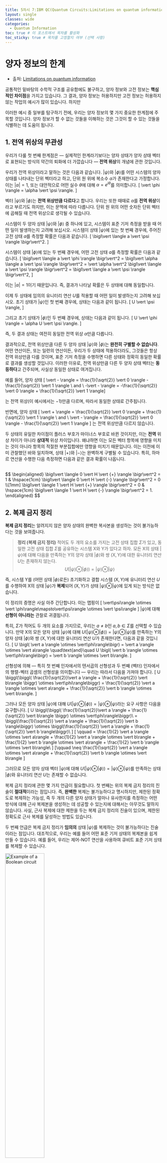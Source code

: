 ```yaml
---
title: 5차시 7:IBM QC(Quantum Circuits:Limitations on quantum information)
layout: single
classes: wide
categories:
  - Quantum Information
toc: true # 이 포스트에서 목차를 활성화
toc_sticky: true # 목차를 고정할지 여부 (선택 사항)
---
```


#   **양자 정보의 한계**

- 출처: [Limitations on quantum information](https://quantum.cloud.ibm.com/learning/en/courses/basics-of-quantum-information/quantum-circuits/limitations-on-quantum-information)


공통적인 밑바탕의 수학적 구조를 공유함에도 불구하고, 양자 정보와 고전 정보는 **핵심적인 차이점**을 가지고 있습니다. 그 결과, 양자 정보는 허용하지만 고전 정보는 허용하지 않는 작업의 예시가 많이 있습니다. 하지만 

이러한 예시 중 일부를 탐구하기 전에, 우리는 양자 정보의 몇 가지 중요한 한계점에 주목할 것입니다. 양자 정보가 할 수 없는 것들을 이해하는 것은 그것이 할 수 있는 것들을 식별하는 데 도움이 됩니다.

##   1. **전역 위상의 무관성**
우리가 다룰 첫 번째 한계점은 — 실제적인 한계라기보다는 양자 상태가 양자 상태 벡터로 표현되는 방식의 약간의 퇴화에 더 가깝습니다 — **전역 위상**의 개념에 관한 것입니다. 

우리가 전역 위상이라고 말하는 것은 다음과 같습니다. $\vert \psi \rangle$와 $\vert \phi \rangle$를 어떤 시스템의 양자 상태를 나타내는 단위 벡터라고 하고, 단위 원 위에 복소수 $\alpha$가 존재한다고 가정합니다. 이는 $\vert \alpha \vert = 1,$ 또는 대안적으로 어떤 실수 $\theta$에 대해 $\alpha = e^{i\theta}$를 의미합니다.
\[
\vert \phi \rangle = \alpha \vert \psi \rangle.
\]

벡터 $\vert \psi \rangle$와 $\vert \phi \rangle$는 **전역 위상만큼 다르다**고 합니다. 우리는 또한 때때로 $\alpha$를 **전역 위상**이라고 부르기도 하지만, 이는 문맥에 따라 다릅니다. 단위 원 위의 어떤 숫자든 단위 벡터에 곱해질 때 전역 위상으로 생각될 수 있습니다. 

시스템이 두 양자 상태 $\vert\psi\rangle$와 $\vert\phi\rangle$ 중 하나에 있고, 시스템이 표준 기저 측정을 받을 때 어떤 일이 발생하는지 고려해 보십시오.
시스템이 상태 $\vert\psi\rangle$에 있는 첫 번째 경우에, 주어진 고전 상태 $a$를 측정할 확률은 다음과 같습니다.
\[
\bigl\vert \langle a \vert \psi \rangle \bigr\vert^2.
\]


시스템이 상태 $\vert\phi\rangle$에 있는 두 번째 경우에, 어떤 고전 상태 $a$를 측정할 확률은 다음과 같습니다.
\[
\bigl\vert \langle a \vert \phi \rangle \bigr\vert^2
= \bigl\vert \alpha \langle a \vert \psi \rangle \bigr\vert^2
= \vert \alpha \vert^2 \bigl\vert \langle a \vert \psi \rangle \bigr\vert^2
= \bigl\vert \langle a \vert \psi \rangle \bigr\vert^2,
\]

이는 $\vert\alpha\vert = 1$이기 때문입니다. 즉, 결과가 나타날 확률은 두 상태에 대해 동일합니다.

이제 두 상태에 임의의 유니터리 연산 $U$를 적용할 때 어떤 일이 발생하는지 고려해 보십시오. 초기 상태가 $\vert \psi \rangle$인 첫 번째 경우에, 상태는 다음과 같이 됩니다.
\[
U \vert \psi \rangle,
\]

그리고 초기 상태가 $\vert \phi\rangle$인 두 번째 경우에, 상태는 다음과 같이 됩니다.
\[
U \vert \phi \rangle = \alpha U \vert \psi \rangle.
\]

즉, 두 결과 상태는 여전히 동일한 전역 위상 $\alpha$만큼 다릅니다. 

결과적으로, 전역 위상만큼 다른 두 양자 상태 $\vert\psi\rangle$와 $\vert\phi\rangle$는 **완전히 구별할 수 없습니다**. 어떤 연산이든, 또는 일련의 연산이든, 우리가 두 상태에 적용하더라도, 그것들은 항상 전역 위상만큼 다를 것이며, 표준 기저 측정을 수행하면 다른 상태와 정확히 동일한 확률로 결과를 생성할 것입니다. 이러한 이유로, 전역 위상만큼 다른 두 양자 상태 벡터는 **동등하다**고 간주되며, 사실상 동일한 상태로 여겨집니다.

예를 들어, 양자 상태 
\[
\vert - \rangle = \frac{1}{\sqrt{2}} \vert 0 \rangle - \frac{1}{\sqrt{2}} \vert 1 \rangle \\ and \\ -\vert - \rangle = -\frac{1}{\sqrt{2}} \vert 0 \rangle + \frac{1}{\sqrt{2}} \vert 1 \rangle\]

는 전역 위상(이 예시에서는 $-1$)만큼 다르며, 따라서 동일한 상태로 간주됩니다.

반면에, 양자 상태 
\[ \vert + \rangle = \frac{1}{\sqrt{2}} \vert 0 \rangle + \frac{1}{\sqrt{2}} \vert 1 \rangle \\ and \\ \vert - \rangle = \frac{1}{\sqrt{2}} \vert 0 \rangle - \frac{1}{\sqrt{2}} \vert 1 \rangle \]
는 전역 위상만큼 다르지 않습니다. 

두 상태의 유일한 차이점이 플러스 부호가 마이너스 부호로 바뀐 것이지만, 이는 **전역** 위상 차이가 아니라 **상대적** 위상 차이입니다. 왜냐하면 이는 모든 벡터 항목에 영향을 미치는 것이 아니라 항목의 적절한 부분집합에만 영향을 미치기 때문입니다. 이는 이전에 이미 관찰했던 바와 일치하며, 상태 $\vert{+} \rangle$와 $\vert{-}\rangle$는 완벽하게 구별될 수 있습니다.
특히, 하마르 연산을 수행한 다음 측정하면 다음과 같은 결과 확률이 나옵니다.

<br>
$$
\begin{aligned}
\bigl\vert \langle 0 \vert H \vert {+} \rangle \bigr\vert^2 = 1 & \hspace{1cm}
\bigl\vert \langle 0 \vert H \vert {-} \rangle \bigr\vert^2 = 0 \\[1mm]
\bigl\vert \langle 1 \vert H \vert {+} \rangle \bigr\vert^2 = 0 & \hspace{1cm}
\bigl\vert \langle 1 \vert H \vert {-} \rangle \bigr\vert^2 = 1.
\end{aligned}
$$

##   2. **복제 금지 정리**
**복제 금지 정리**는 알려지지 않은 양자 상태의 완벽한 복사본을 생성하는 것이 불가능하다는 것을 보여줍니다.

>**정리 (복제 금지 정리)**
적어도 두 개의 요소를 가지는 고전 상태 집합 $\Sigma$가 있고, 동일한 고전 상태 집합 $\Sigma$를 공유하는 시스템 $\mathsf{X}$와 $\mathsf{Y}$가 있다고 하자. 모든 $\mathsf{X}$의 상태 $\vert \psi \rangle$에 대해 다음을 만족하는 $\mathsf{Y}$의 양자 상태 $\vert \phi\rangle$와 쌍 $(\mathsf{X},\mathsf{Y})$에 대한 유니터리 연산 $U$는 존재하지 않는다.
> $$
> U \bigl( \vert \psi \rangle \otimes \vert\phi\rangle\bigr) = \vert \psi \rangle \otimes \vert\psi\rangle
> $$


즉, 시스템 $\mathsf{Y}$를 (어떤 상태 $\vert\phi\rangle$로든) 초기화하고 결합 시스템 $(\mathsf{X},\mathsf{Y})$에 유니터리 연산 $U$를 수행하여 $\mathsf{X}$의 상태 $\vert\psi\rangle$가 **복제**되어 $(\mathsf{X},\mathsf{Y})$가 상태 $\vert \psi \rangle \otimes \vert\psi\rangle$에 있게 되는 방식은 없습니다.

이 정리의 증명은 사실 아주 간단합니다. 이는 맵핑이
\[
\vert\psi\rangle \otimes \vert \phi\rangle\mapsto\vert\psi\rangle \otimes \vert \psi\rangle
\]
$\vert\psi\rangle$에 대해 **선형이 아니라는** 관찰로 귀결됩니다. 

특히, $\Sigma$가 적어도 두 개의 요소를 가지므로, 우리는 $a \neq b$인 $a,b \in \Sigma$를 선택할 수 있습니다. 만약 $\mathsf{X}$의 모든 양자 상태 $\vert\psi\rangle$에 대해 $U \bigl( \vert \psi \rangle \otimes \vert\phi\rangle\bigr) = \vert \psi \rangle \otimes \vert\psi\rangle$를 만족하는 $\mathsf{Y}$의 양자 상태 $\vert \phi\rangle$와 쌍 $(\mathsf{X},\mathsf{Y})$에 대한 유니터리 연산 $U$가 존재한다면, 다음과 같을 것입니다.
\[
U \bigl( \vert a \rangle \otimes \vert\phi\rangle\bigr)
= \vert a \rangle \otimes \vert a\rangle
\quad\text{and}\quad
U \bigl( \vert b \rangle \otimes \vert\phi\rangle\bigr)
= \vert b \rangle \otimes \vert b\rangle.
\]

선형성에 의해 — 특히 첫 번째 인자에서의 텐서곱의 선형성과 두 번째 (벡터) 인자에서의 행렬-벡터 곱셈의 선형성을 의미합니다 — 우리는 따라서 다음을 가져야 합니다.
\[
U \biggl(\biggl( \frac{1}{\sqrt{2}}\vert a \rangle + \frac{1}{\sqrt{2}} \vert b\rangle \biggr) \otimes \vert\phi\rangle\biggr)
= \frac{1}{\sqrt{2}} \vert a \rangle \otimes \vert a\rangle
\+ \frac{1}{\sqrt{2}} \vert b \rangle \otimes \vert b\rangle.
\]
    
그러나 모든 양자 상태 $\vert\psi\rangle$에 대해 $U \bigl( \vert \psi \rangle \otimes \vert\phi\rangle\bigr) = \vert \psi \rangle \otimes \vert\psi\rangle$라는 요구 사항은 다음을 요구합니다.
\[
   U \biggl(\biggl( \frac{1}{\sqrt{2}}\vert a \rangle + \frac{1}{\sqrt{2}} \vert b\rangle \biggr)
  \otimes \vert\phi\rangle\biggr)\\
 = \biggl(\frac{1}{\sqrt{2}} \vert a \rangle + \frac{1}{\sqrt{2}} \vert b \rangle\biggr)
  \otimes \biggl(\frac{1}{\sqrt{2}} \vert a \rangle + \frac{1}{\sqrt{2}} \vert b \rangle\biggr)\\
  \]
  \[ \qquad = \frac{1}{2} \vert a \rangle \otimes \vert a\rangle
  \+ \frac{1}{2} \vert a \rangle \otimes \vert b\rangle
  \+ \frac{1}{2} \vert b \rangle \otimes \vert a\rangle
  \+ \frac{1}{2} \vert b \rangle \otimes \vert b\rangle\\ \]
   \[\qquad \neq \frac{1}{\sqrt{2}} \vert a \rangle \otimes \vert a\rangle
  \+ \frac{1}{\sqrt{2}} \vert b \rangle \otimes \vert b\rangle
\]

그러므로 모든 양자 상태 벡터 $\vert \psi\rangle$에 대해 $U \bigl( \vert \psi \rangle \otimes \vert\phi\rangle\bigr) = \vert \psi \rangle \otimes \vert\psi\rangle$를 만족하는 상태 $\vert \phi\rangle$와 유니터리 연산 $U$는 존재할 수 없습니다.

복제 금지 정리에 관한 몇 가지 언급이 필요합니다.
첫 번째는 위의 복제 금지 정리의 진술이 **절대적**이라는 점입니다. 즉, **완벽한** 복제는 불가능하다고 명시하지만, 제한된 정확도로 복제하는 가능성, 즉 두 개의 다른 양자 상태가 얼마나 유사한지를 측정하는 어떤 방식에 대해 근사 복제본을 생성하는 데 성공할 수 있는지에 대해서는 아무것도 말하지 않습니다. 사실, 근사 복제에 대한 제한을 두는 복제 금지 정리의 진술이 있으며, 제한된 정확도로 근사 복제를 달성하는 방법도 있습니다.

두 번째 언급은 복제 금지 정리가 **임의의** 상태 $\vert\psi\rangle$를 복제하는 것이 불가능하다는 진술이라는 점입니다. 대조적으로, 우리는 예를 들어 어떤 표준 기저 상태의 복제본을 쉽게 만들 수 있습니다. 예를 들어, 우리는 제어-NOT 연산을 사용하여 큐비트 표준 기저 상태를 복제할 수 있습니다.

<img src="{{site.url}}{{site.baseurl}}/assets/images/Limits/cNOT-copy.svg" alt="Example of a Boolean circuit" style="width: 50%;" />

표준 기저 상태의 복제본을 만드는 데는 어려움이 없지만, 이것은 복제 금지 정리에 **모순되지 않습니다**. 예를 들어, 제어-NOT 게이트를 사용하는 이러한 접근 방식은 상태 $\vert + \rangle$의 복제본을 생성하는 데 성공하지 못할 것입니다.

복제 금지 정리에 대한 마지막 언급은 이것이 양자 정보에만 고유한 것이 아니라는 점입니다. 고전적 (결정론적 또는 확률적) 프로세스를 사용하여 임의의 확률적 상태를 복제하는 것도 불가능합니다. 누군가 당신에게 어떤 확률적 상태에 있는 시스템을 건네주지만, 당신은 그 확률적 상태가 무엇인지 확신할 수 없다고 상상해 보십시오. 예를 들어, 그들이 1에서 10 사이의 숫자를 무작위로 생성했지만, 그 숫자를 어떻게 생성했는지는 말해주지 않았을 수도 있습니다. 그 동일한 확률적 상태의 두 개의 **독립적인** 복사본을 얻을 수 있는 물리적 과정은 확실히 없습니다. 당신의 손에 있는 것은 1에서 10 사이의 숫자뿐이며, 다른 모든 결과가 나타날 확률을 어떤 식으로든 재구성하기에 충분한 정보가 존재하지 않습니다. 

수학적으로 말하면, 확률적 상태에 대한 복제 금지 정리의 버전은 일반적인 복제 금지 정리(양자 상태에 대한)와 정확히 동일한 방식으로 증명될 수 있습니다. 즉, 임의의 확률적 상태를 복제하는 것은 비선형 과정이므로, 확률 행렬로 표현될 수 없습니다.

##   3. **직교하지 않는 상태는 완벽하게 구별될 수 없습니다**
이 수업에서 다룰 마지막 한계점은 두 양자 상태 $\vert\psi\rangle$와 $\vert\phi\rangle$가 직교하지 않는 경우, 즉 $\langle \phi\vert\psi\rangle \neq 0$인 경우, 그것들을 완벽하게 구별하는 것(또는 다르게 말하면, 그것들을 구별하는 것)이 불가능하다는 것을 보여줄 것입니다.

사실, 우리는 논리적으로 동등한 것을 보여줄 것입니다. 만약 우리가 두 상태를 오류 없이 완벽하게 구별할 방법이 있다면, 그것들은 직교해야만 합니다. 우리는 임의의 수의 유니터리 게이트로 구성된 양자 회로에 초점을 맞출 것이며, 그 다음에는 최상위 큐비트의 단일 표준 기저 측정을 수행할 것입니다. 양자 회로가 상태 $\vert\psi\rangle$와 $\vert\phi\rangle$를 완벽하게 구별한다고 말하기 위해 우리가 요구하는 것은 측정값이 두 상태 중 하나에 대해서는 항상 $0$을, 다른 상태에 대해서는 항상 $1$을 산출하는 것입니다.

정확히 말하면, 우리는 다음 다이어그램이 제안하는 대로 작동하는 양자 회로를 가지고 있다고 가정할 것입니다.

<img src="{{site.url}}{{site.baseurl}}/assets/images/Limits/discriminate.svg" alt="Example of a Boolean circuit" style="width: 30%;" />

$U$라고 표시된 상자는 회로 내의 모든 유니터리 게이트의 결합된 동작을 나타내는 유니터리 연산을 의미하지만, 최종 측정은 포함하지 않습니다. 측정값이 $\vert\psi\rangle$에 대해 $0$을, $\vert\phi\rangle$에 대해 $1$을 출력한다고 가정하는 데는 일반성을 잃지 않습니다. 이 출력값이 반전되더라도 분석은 근본적으로 다르지 않을 것입니다.

$\vert\psi\rangle$ 또는 $\vert\phi\rangle$를 초기에 저장하는 큐비트 외에도, 회로는 원하는 수의 추가 **작업 공간** 큐비트를 자유롭게 사용할 수 있습니다. 이 큐비트들은 초기에 각각 $\vert 0\rangle$ 상태로 설정됩니다 — 그래서 그림에서는 결합된 상태가 $\vert 0\cdots 0\rangle$으로 표시됩니다 — 그리고 이 큐비트들은 회로에 의해 어떤 방식으로든 유익하게 사용될 수 있습니다. 이러한 양자 회로에서 작업 공간 큐비트를 사용하는 것은 매우 일반적입니다.

이제, 우리가 상태 $\vert\psi\rangle$ (초기화된 작업 공간 큐비트와 함께)에서 회로를 실행할 때 어떤 일이 발생하는지 고려해 보십시오. 측정이 수행되기 직전의 결과 상태는 최상위 큐비트를 제외한 모든 큐비트에 해당하는 두 벡터 $\vert \gamma_0\rangle$와 $\vert \gamma_1\rangle$에 대해 다음과 같이 작성될 수 있습니다.
\[
U \bigl(  \vert 0\cdots 0 \rangle \vert \psi \rangle\bigr)
= \vert \gamma_0\rangle\vert 0 \rangle + \vert \gamma_1 \rangle\vert 1 \rangle
\]
    
일반적으로, 이러한 상태에 대해 최상위 큐비트의 측정이 $0$과 $1$의 결과를 산출할 확률은 다음과 같습니다.
\[
\operatorname{Pr}(\text{outcome is $0$}) = \bigl\| \vert\gamma_0\rangle \bigr\|^2
\qquad\text{and}\qquad
\operatorname{Pr}(\text{outcome is $1$}) = \bigl\| \vert\gamma_1\rangle \bigr\|^2.
\]

우리 회로가 상태 $\vert\psi\rangle$에 대해 항상 $0$을 출력하므로, $\vert\gamma_1\rangle = 0$이어야만 합니다. 따라서 다음과 같습니다.
\[
U \bigl( \vert 0\cdots 0\rangle\vert \psi \rangle  \bigr)
= \vert\gamma_0\rangle\vert 0 \rangle.
\]

이 방정식의 양변에 $U^{\dagger}$를 곱하면 다음 방정식을 얻습니다.
\[
\vert 0\cdots 0\rangle\vert \psi \rangle
= U^{\dagger} \bigl( \vert \gamma_0\rangle\vert 0 \rangle \bigr).
\tag{1}
\]

$\vert\psi\rangle$ 대신 $\vert\phi\rangle$에 대해 유사하게 추론하면, 우리는 어떤 벡터 $\vert\delta_1\rangle$에 대해 다음과 같다고 결론 내립니다.
\[
U \bigl( \vert 0\cdots 0\rangle\vert \phi \rangle  \bigr)
=  \vert \delta_1\rangle\vert 1 \rangle
\]

따라서 다음과 같습니다.
\[
\vert 0\cdots 0\rangle\vert \phi \rangle
= U^{\dagger} \bigl(  \vert \delta_1\rangle\vert 1 \rangle\bigr).
\tag{2}
\]

이제 각 방정식의 우변에 있는 표현식부터 시작하여 방정식 (1)과 (2)로 표현된 벡터의 내적을 취해 봅시다. 우리는 다음을 가집니다.
\[
\bigl(U^{\dagger} \bigl( \vert \gamma_0\rangle\vert 0 \rangle \bigr)\bigr)^{\dagger}
= \bigl( \langle\gamma_0\vert\langle 0\vert \bigr)U,
\]

따라서 벡터 (1)과 벡터 (2)의 내적은 다음과 같습니다.
\[
\bigl( \langle\gamma_0\vert\langle 0\vert \bigr)U U^{\dagger} \bigl(  \vert \delta_1\rangle\vert 1 \rangle\bigr)
= \bigl( \langle\gamma_0\vert\langle 0\vert \bigr) \bigl(  \vert \delta_1\rangle\vert 1 \rangle\bigr)
=  \langle \gamma_0 \vert \delta_1\rangle \langle 0 \vert 1 \rangle = 0.
\]

여기서 우리는 $U U^{\dagger} = \mathbb{I}$라는 사실뿐만 아니라, 텐서곱의 내적은 내적의 곱이라는 사실을 사용했습니다.
\[
\langle u \otimes v \vert w \otimes x\rangle = \langle u \vert w\rangle \langle v \vert x\rangle
\]

이 벡터들의 어떤 선택에 대해서도 ( $\vert u\rangle$와 $\vert w\rangle$가 같은 수의 항목을 가지고 $\vert v\rangle$와 $\vert x\rangle$가 같은 수의 항목을 가져서 내적 $\langle u\vert w\rangle$와 $\langle v\vert x \rangle$를 형성하는 것이 의미가 있다고 가정할 때).
내적 $\langle \gamma_0 \vert \delta_1\rangle$의 값은 $\langle 0 \vert 1 \rangle = 0$이 곱해지기 때문에 관련이 없다는 점에 유의하십시오. 

마지막으로, 방정식 (1)과 (2)의 좌변에 있는 벡터의 내적을 취하면 우리가 이미 계산한 것과 동일한 영(0) 값이 나와야 합니다. 
\[
0 = \bigl(  \vert 0\cdots 0\rangle \vert \psi\rangle\bigr)^{\dagger}
\bigl(\vert 0\cdots 0\rangle\vert \phi\rangle\bigr)
=  \langle 0\cdots 0 \vert 0\cdots 0 \rangle \langle \psi \vert \phi \rangle = \langle \psi \vert \phi \rangle.
\]

따라서 우리는 $\vert \psi\rangle$와 $\vert\phi\rangle$가 직교한다는, 우리가 원했던 결론을 내렸습니다. 즉, $\langle \psi \vert \phi \rangle = 0$입니다.

덧붙여, 직교하는 두 상태는 완벽하게 구별할 수 있으며, 이는 방금 증명한 명제의 역입니다. 구별해야 할 두 상태가 $\vert \phi\rangle$와 $\vert \psi\rangle$라고 가정해 봅시다. 여기서 $\langle \phi\vert\psi\rangle = 0$입니다. 그러면 우리는 예를 들어 다음 행렬로 기술되는 투영 측정을 수행함으로써 이 상태들을 완벽하게 구별할 수 있습니다.

<br>
$$
\bigl\{
\vert\phi\rangle\langle\phi\vert,\,\mathbb{I} - \vert\phi\rangle\langle\phi\vert
\bigr\}
$$

상태 $\vert\phi\rangle$의 경우, 첫 번째 결과가 항상 얻어집니다.
\[
 \bigl\| \vert\phi\rangle\langle\phi\vert \vert\phi\rangle \bigr\|^2 =
\bigl\| \vert\phi\rangle\langle\phi\vert\phi\rangle \bigr\|^2 =
\bigl\| \vert\phi\rangle \bigr\|^2 = 1,
\]
\[\bigl\| (\mathbb{I} - \vert\phi\rangle\langle\phi\vert) \vert\phi\rangle \bigr\|^2 =
\bigl\| \vert\phi\rangle - \vert\phi\rangle\langle\phi\vert\phi\rangle \bigr\|^2 =
\bigl\| \vert\phi\rangle - \vert\phi\rangle \bigr\|^2 = 0.
\]

그리고, 상태 $\vert\psi\rangle$의 경우, 두 번째 결과가 항상 얻어집니다.
\[
\bigl\| \vert\phi\rangle\langle\phi\vert \vert\psi\rangle \bigr\|^2 =
\bigl\| \vert\phi\rangle\langle\phi\vert\psi\rangle \bigr\|^2 =
\bigl\| 0 \bigr\|^2 = 0,\]
\[\bigl\| (\mathbb{I} - \vert\phi\rangle\langle\phi\vert) \vert\psi\rangle \bigr\|^2 =
\bigl\| \vert\psi\rangle - \vert\phi\rangle\langle\phi\vert\psi\rangle \bigr\|^2 =
\bigl\| \vert\psi\rangle \bigr\|^2 = 1.
\]

